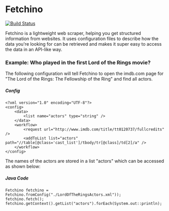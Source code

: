 # Fetchino

[![Build Status](https://travis-ci.org/barkbeetle/Fetchino.svg?branch=master)](https://travis-ci.org/barkbeetle/Fetchino)

Fetchino is a lightweight web scraper, helping you get structured information from websites. It uses configuration files to describe how the data you're looking for can be retrieved and makes it super easy to access the data in an API-like way.

### Example: Who played in the first Lord of the Rings movie?

The following configuration will tell Fetchino to open the imdb.com page for "The Lord of the Rings: The Fellowship of the Ring" and find all actors.

##### Config

    <?xml version="1.0" encoding="UTF-8"?>
    <config>
        <data>
            <list name="actors" type="string" />
        </data>
        <workflow>
            <request url="http://www.imdb.com/title/tt0120737/fullcredits" />
            <addToList list="actors" path="//table[@class='cast_list']/tbody/tr[@class]/td[2]/a" />
        </workflow>
    </config>

The names of the actors are stored in a list "actors" which can be accessed as shown below:

##### Java Code

    Fetchino fetchino = Fetchino.fromConfig("./LordOfTheRingsActors.xml"));
    fetchino.fetch();
    fetchino.getContext().getList("actors").forEach(System.out::println);
